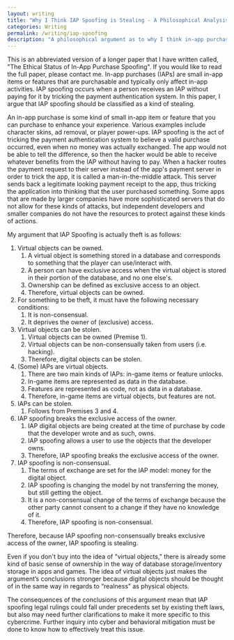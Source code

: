 ```yaml
---
layout: writing
title: "Why I Think IAP Spoofing is Stealing - A Philosophical Analysis"
categories: Writing
permalink: /writing/iap-spoofing
description: "A philosophical argument as to why I think in-app purchase spoofing is theft."
---
```

This is an abbreviated version of a longer paper that I have written called, "The Ethical Status of In-App Purchase Spoofing". If you would like to read the full paper, please contact me. In-app purchases (IAPs) are small in-app items or features that are purchasable and typically only affect in-app activities. IAP spoofing occurs when a person receives an IAP without paying for it by tricking the payment authentication system. In this paper, I argue that IAP spoofing should be classified as a kind of stealing. 

An in-app purchase is some kind of small in-app item or feature that you can purchase to enhance your experience. Various examples include character skins, ad removal, or player power-ups. IAP spoofing is the act of tricking the payment authentication system to believe a valid purchase occurred, even when no money was actually exchanged. The app would not be able to tell the difference, so then the hacker would be able to receive whatever benefits from the IAP without having to pay. When a hacker routes the payment request to their server instead of the app's payment server in order to trick the app, it is called a man-in-the-middle attack. This server sends back a legitimate looking payment receipt to the app, thus tricking the application into thinking that the user purchased something. Some apps that are made by larger companies have more sophisticated servers that do not allow for these kinds of attacks, but independent developers and smaller companies do not have the resources to protect against these kinds of actions.

My argument that IAP Spoofing is actually theft is as follows:
1. Virtual objects can be owned.
    1. A virtual object is something stored in a database and corresponds to something that the player can use/interact with.
    2. A person can have exclusive access when the virtual object is stored in their portion of the database, and no one else's.
    3. Ownership can be defined as exclusive access to an object.
    4. Therefore, virtual objects can be owned.
2. For something to be theft, it must have the following necessary conditions: 
    1. It is non-consensual.
    2. It deprives the owner of (exclusive) access.
3. Virtual objects can be stolen.
    1. Virtual objects can be owned (Premise 1).
    2. Virtual objects can be non-consensually taken from users (i.e. hacking).
    3. Therefore, digital objects can be stolen.
4. (Some) IAPs are virtual objects.
    1. There are two main kinds of IAPs: in-game items or feature unlocks.
    2. In-game items are represented as data in the database.
    3. Features are represented as code, not as data in a database.
    4. Therefore, in-game items are virtual objects, but features are not.
5. IAPs can be stolen.
    1. Follows from Premises 3 and 4.
6. IAP spoofing breaks the exclusive access of the owner.
    1. IAP digital objects are being created at the time of purchase by code that the developer wrote and as such, owns.
    2. IAP spoofing allows a user to use the objects that the developer owns.
    3. Therefore, IAP spoofing breaks the exclusive access of the owner.
7. IAP spoofing is non-consensual.
    1. The terms of exchange are set for the IAP model: money for the digital object.
    2. IAP spoofing is changing the model by not transferring the money, but still getting the object.
    3. It is a non-consensual change of the terms of exchange because the other party cannot consent to a change if they have no knowledge of it.
    4. Therefore, IAP spoofing is non-consensual.

Therefore, because IAP spoofing non-consensually breaks exclusive access of the owner, IAP spoofing is stealing.

Even if you don't buy into the idea of "virtual objects," there is already some kind of basic sense of ownership in the way of database storage/inventory storage in apps and games. The idea of virtual objects just makes the argument’s conclusions stronger because digital objects should be thought of in the same way in regards to “realness” as physical objects. 

The consequences of the conclusions of this argument mean that IAP spoofing legal rulings could fall under precedents set by existing theft laws, but also may need further clarifications to make it more specific to this cybercrime. Further inquiry into cyber and behavioral mitigation must be done to know how to effectively treat this issue.